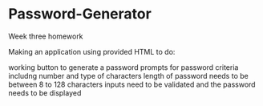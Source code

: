 # Password-Generator
Week three homework

Making an application using provided HTML to do:

working button to generate a password
prompts for password criteria includng number and type of characters
length of password needs to be between 8 to 128 characters
inputs need to be validated
and the password needs to be displayed
